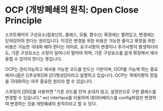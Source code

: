 # OCP (개방폐쇄의 원칙: Open Close Principle

소프트웨어의 구성요소(컴포넌트, 클래스, 모듈, 함수)는 확장에는 열려있고, 변경에는 닫혀있어야 한다는 원리입니다. 이것은 변경을 위한 비용은 가능한 줄이고 확장을 위한 비용은 가능한 극대화 해야 한다는 의미로, 요구사항의 변경이나 추가사항이 발생하더라도, 기존 구성요소는 수정이 일어나지 말아야 하며, 기존 구성요소를 쉽게 확장해서 재사용할 수 있어야 한다는 뜻입니다. 

OCP는 관리가능하고 재사용 가능한 코드를 만드는 기반이며, OCP를 가능케 하는 중요 메커니즘은 [[추상화]]와 [[다형성]]이라고 설명하고 있습니다. OCP는 객체지향의 장점을 극대화하는 아주 중요한 원리라 할 수 있습니다.

스프링의 [[DI]]를 사용하면 "기존 코드를 전혀 손대지 않고, 설정만으로 구현 클래스를 변경할 수 있습니다."
ex) interface를 이용하여 데이터베이스를 config파일만 변경하여 변경하는 것을 개방폐쇄의 원칙이라고 할 수 있다.

